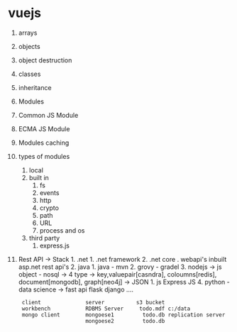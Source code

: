 # vuejs


1. arrays
2. objects
3. object destruction
5. classes
6. inheritance
7. Modules
8. Common JS Module 
9. ECMA JS Module 
10. Modules caching
11. types of modules 
    1. local 
    2. built in 
        1. fs 
        2. events
        3. http 
        4. crypto
        5. path 
        6. URL
        7. process and os 
    3. third party
        1. express.js 
 


1. Rest API -> 
    Stack 
        1.  .net 
            1. .net framework 
            2. .net core 
                . webapi's 
                inbuilt asp.net rest api's
        2. java 
            1. java - mvn 
            2. grovy - gradel
        3. nodejs -> js object - nosql -> 4 type -> key,valuepair[casndra], coloumns[redis], document[mongodb], graph[neo4j] -> JSON 
            1. js 
                Express JS 
        4. python - data science -> 
                fast api 
                flask 
                django ....
        
        client              server          s3 bucket
        workbench           RDBMS Server     todo.mdf c:/data
        mongo client        mongoese1         todo.db replication server 
                            mongoese2         todo.db 

